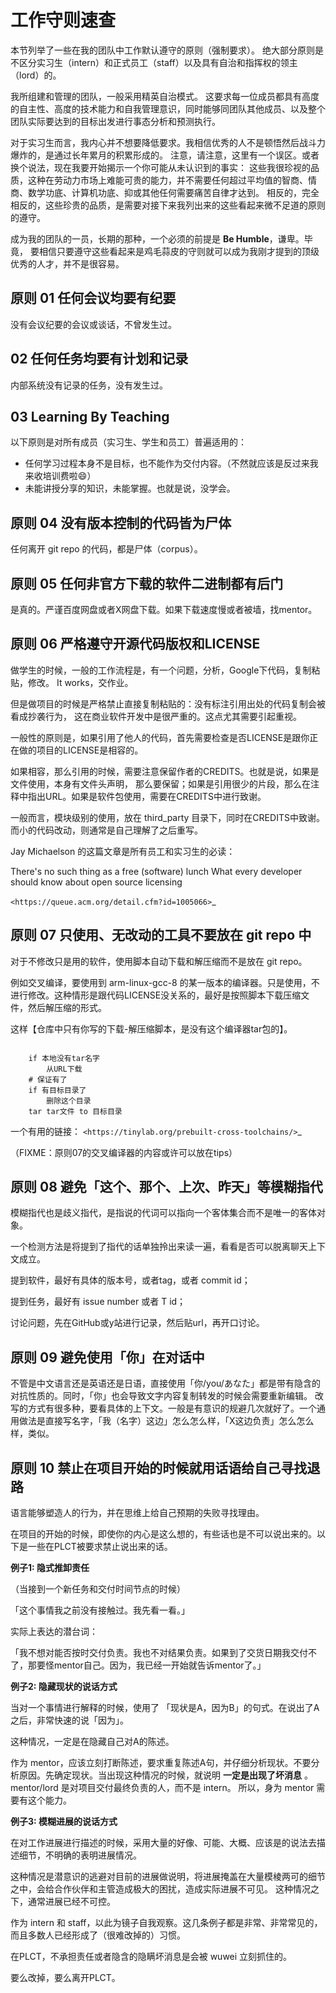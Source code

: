 # 工作守则速查


本节列举了一些在我的团队中工作默认遵守的原则（强制要求）。
绝大部分原则是不区分实习生（intern）和正式员工（staff）以及具有自治和指挥权的领主（lord）的。

我所组建和管理的团队，一般采用精英自治模式。
这要求每一位成员都具有高度的自主性、高度的技术能力和自我管理意识，同时能够同团队其他成员、以及整个团队实际要达到的目标出发进行事态分析和预测执行。

对于实习生而言，我内心并不想要降低要求。我相信优秀的人不是顿悟然后战斗力爆炸的，是通过长年累月的积累形成的。
注意，请注意，这里有一个误区。或者换个说法，现在我要开始揭示一个你可能从未认识到的事实：
这些我很珍视的品质，这种在劳动力市场上难能可贵的能力，并不需要任何超过平均值的智商、情商、数学功底、计算机功底、抑或其他任何需要痛苦自律才达到。
相反的，完全相反的，这些珍贵的品质，是需要对接下来我列出来的这些看起来微不足道的原则的遵守。

成为我的团队的一员，长期的那种，一个必须的前提是 **Be Humble**，谦卑。毕竟，
要相信只要遵守这些看起来是鸡毛蒜皮的守则就可以成为我刚才提到的顶级优秀的人才，并不是很容易。

## 原则 01 任何会议均要有纪要


没有会议纪要的会议或谈话，不曾发生过。

## 02 任何任务均要有计划和记录
  
内部系统没有记录的任务，没有发生过。


## 03 Learning By Teaching


以下原则是对所有成员（实习生、学生和员工）普遍适用的：

 - 任何学习过程本身不是目标，也不能作为交付内容。（不然就应该是反过来我来收培训费啦😄）
 - 未能讲授分享的知识，未能掌握。也就是说，没学会。

## 原则 04 没有版本控制的代码皆为尸体

任何离开 git repo 的代码，都是尸体（corpus）。

## 原则 05 任何非官方下载的软件二进制都有后门


是真的。严谨百度网盘或者X网盘下载。如果下载速度慢或者被墙，找mentor。

## 原则 06 严格遵守开源代码版权和LICENSE
   
做学生的时候，一般的工作流程是，有一个问题，分析，Google下代码，复制粘贴，修改。 It works，交作业。

但是做项目的时候是严格禁止直接复制粘贴的：没有标注引用出处的代码复制会被看成抄袭行为，
这在商业软件开发中是很严重的。这点尤其需要引起重视。

一般性的原则是，如果引用了他人的代码，首先需要检查是否LICENSE是跟你正在做的项目的LICENSE是相容的。

如果相容，那么引用的时候，需要注意保留作者的CREDITS。也就是说，如果是文件使用，本身有文件头声明，
那么要保留；如果是引用很少的片段，那么在注释中指出URL。如果是软件包使用，需要在CREDITS中进行致谢。

一般而言，模块级别的使用，放在 third_party 目录下，同时在CREDITS中致谢。而小的代码改动，则通常是自己理解了之后重写。

Jay Michaelson 的这篇文章是所有员工和实习生的必读：

There's no such thing as a free (software) lunch
What every developer should know about open source licensing

`<https://queue.acm.org/detail.cfm?id=1005066>`_

## 原则 07 只使用、无改动的工具不要放在 git repo 中

对于不修改只是用的软件，使用脚本自动下载和解压缩而不是放在 git repo。

例如交叉编译，要使用到 arm-linux-gcc-8 的某一版本的编译器。只是使用，不进行修改。这种情形是跟代码LICENSE没关系的，最好是按照脚本下载压缩文件，然后解压缩的形式。

这样【仓库中只有你写的下载-解压缩脚本，是没有这个编译器tar包的】。

```shell

    if 本地没有tar名字
        从URL下载
    # 保证有了
    if 有目标目录了
        删除这个目录
    tar tar文件 to 目标目录
```

一个有用的链接：
`<https://tinylab.org/prebuilt-cross-toolchains/>`_

（FIXME：原则07的交叉编译器的内容或许可以放在tips）

## 原则 08 避免「这个、那个、上次、昨天」等模糊指代
   
模糊指代也是歧义指代，是指说的代词可以指向一个客体集合而不是唯一的客体对象。

一个检测方法是将提到了指代的话单独拎出来读一遍，看看是否可以脱离聊天上下文成立。

提到软件，最好有具体的版本号，或者tag，或者 commit id；

提到任务，最好有 issue number 或者 T id；

讨论问题，先在GitHub或y站进行记录，然后贴url，再开口讨论。

## 原则 09 避免使用「你」在对话中
   
不管是中文语言还是英语还是日语，直接使用「你/you/あなた」都是带有隐含的对抗性质的。同时，「你」也会导致文字内容复制转发的时候会需要重新编辑。
改写的方式有很多种，要看具体的上下文。一般是有意识的规避几次就好了。一个通用做法是直接写名字，「我（名字）这边」怎么怎么样，「X这边负责」怎么怎么样，类似。


## 原则 10 禁止在项目开始的时候就用话语给自己寻找退路


语言能够塑造人的行为，并在思维上给自己预期的失败寻找理由。

在项目的开始的时候，即使你的内心是这么想的，有些话也是不可以说出来的。以下是一些在PLCT被要求禁止说出来的话。

**例子1: 隐式推卸责任**

（当接到一个新任务和交付时间节点的时候）

「这个事情我之前没有接触过。我先看一看。」

实际上表达的潜台词：

「我不想对能否按时交付负责。我也不对结果负责。如果到了交货日期我交付不了，那要怪mentor自己。因为，我已经一开始就告诉mentor了。」

**例子2: 隐藏现状的说话方式**

当对一个事情进行解释的时候，使用了 「现状是A，因为B」的句式。在说出了A之后，非常快速的说「因为」。

这种情况，一定是在隐藏自己对A的陈述。

作为 mentor，应该立刻打断陈述，要求重复陈述A句，并仔细分析现状。不要分析原因。先确定现状。当出现这种情况的时候，就说明 **一定是出现了坏消息** 。
mentor/lord 是对项目交付最终负责的人，而不是 intern。 所以，身为 mentor 需要有这个能力。

**例子3: 模糊进展的说话方式**

在对工作进展进行描述的时候，采用大量的好像、可能、大概、应该是的说法去描述细节，不明确的表明进展情况。

这种情况是潜意识的逃避对目前的进展做说明，将进展掩盖在大量模棱两可的细节之中，会给合作伙伴和主管造成极大的困扰，造成实际进展不可见。
这种情况之下，通常进展已经不可控。

作为 intern 和 staff，以此为镜子自我观察。这几条例子都是非常、非常常见的，而且多数人已经形成了（很难改掉的）习惯。

在PLCT，不承担责任或者隐含的隐瞒坏消息是会被 wuwei 立刻抓住的。

要么改掉，要么离开PLCT。
